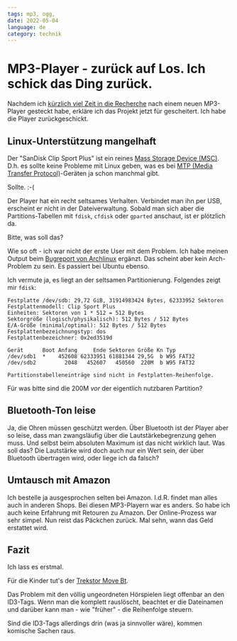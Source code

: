 ```yaml
---
tags: mp3, ogg,
date: 2022-05-04
language: de
category: technik
---
```


# MP3-Player - zurück auf Los. Ich schick das Ding zurück.

Nachdem ich [kürzlich viel Zeit in die Recherche](/posts/2022/04/27/mp3player-difficulties.md) nach einem neuen MP3-Player gesteckt habe, erkläre ich das Projekt jetzt für gescheitert. Ich habe die Player zurückgeschickt.

## Linux-Unterstützung mangelhaft

Der "SanDisk Clip Sport Plus" ist ein reines [Mass Storage Device (MSC)](https://en.wikipedia.org/wiki/USB_mass_storage_device_class). D.h. es sollte keine Probleme mit Linux geben, was es bei [MTP (Media Transfer Protocol)](https://en.wikipedia.org/wiki/Media_Transfer_Protocol)-Geräten ja schon manchmal gibt.

Sollte. :-(

Der Player hat ein recht seltsames Verhalten. Verbindet man ihn per USB, erscheint er nicht in der Dateiverwaltung. Sobald man sich aber die Partitions-Tabellen mit `fdisk`, `cfdisk` oder `gparted` anschaut, ist er plötzlich da.

Bitte, was soll das?

Wie so oft - ich war nicht der erste User mit dem Problem. Ich habe meinen Output beim [Bugreport von Archlinux](https://bbs.archlinux.org/viewtopic.php?pid=2034108#p2034108) ergänzt. Das scheint aber kein Arch-Problem zu sein. Es passiert bei Ubuntu ebenso.

Ich vermute ja, es liegt an der seltsamen Partitionierung. Folgendes zeigt mir `fdisk`:

```
Festplatte /dev/sdb: 29,72 GiB, 31914983424 Bytes, 62333952 Sektoren
Festplattenmodell: Clip Sport Plus
Einheiten: Sektoren von 1 * 512 = 512 Bytes
Sektorgröße (logisch/physikalisch): 512 Bytes / 512 Bytes
E/A-Größe (minimal/optimal): 512 Bytes / 512 Bytes
Festplattenbezeichnungstyp: dos
Festplattenbezeichner: 0x2ed3519d

Gerät      Boot Anfang     Ende Sektoren Größe Kn Typ
/dev/sdb1  *    452608 62333951 61881344 29,5G  b W95 FAT32
/dev/sdb2         2048   452607   450560  220M  b W95 FAT32

Partitionstabelleneinträge sind nicht in Festplatten-Reihenfolge.
```

Für was bitte sind die 200M _vor_ der eigentlich nutzbaren Partition?

## Bluetooth-Ton leise

Ja, die Ohren müssen geschützt werden. Über Bluetooth ist der Player aber so leise, dass man zwangsläufig über die Lautstärkebegrenzung gehen muss. Und selbst beim absoluten Maximum ist das nicht wirklich laut. Was soll das? Die Lautstärke wird doch auch nur ein Wert sein, der über Bluetooth übertragen wird, oder liege ich da falsch?

## Umtausch mit Amazon

Ich bestelle ja ausgesprochen selten bei Amazon. I.d.R. findet man alles auch in anderen Shops. Bei diesen MP3-Playern war es anders. So habe ich auch keine Erfahrung mit Retouren zu Amazon. Der Online-Prozess war sehr simpel. Nun reist das Päckchen zurück. Mal sehn, wann das Geld erstattet wird.

## Fazit

Ich lass es erstmal.

Für die Kinder tut's der [Trekstor Move Bt](https://www.trekstor.de/produkte/mp3-player/detail-mp3-player/product/move-bt.html).

Das Problem mit den völlig ungeordneten Hörspielen liegt offenbar an den ID3-Tags. Wenn man die komplett rauslöscht, beachtet er die Dateinamen und darüber kann man - wie "früher" - die Reihenfolge steuern.

Sind die ID3-Tags allerdings drin (was ja sinnvoller wäre), kommen komische Sachen raus.
